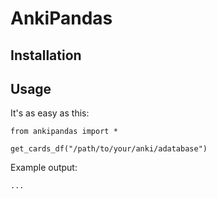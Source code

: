# AnkiPandas

## Installation

## Usage

It's as easy as this:

    from ankipandas import *

    get_cards_df("/path/to/your/anki/adatabase")

Example output:

    ...
